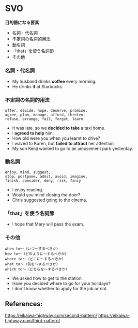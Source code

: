 # SVO

**目的語になる要素**

- 名詞・代名詞
- 不定詞の名詞的用法
- 動名詞
- 「that」を使う名詞節
- その他

### 名詞・代名詞

- My husband drinks **coffee** every morning.
- He drinks **it** at Starbucks.

### 不定詞の名詞的用法

```text
offer, decide, hope, deserve, promise,
agree, plan, manage, afford, threten,
refuse, arrange, fail, forget, learn
```

- It was late, so we **decided to take** a taxi home.
- I **agreed to help** him.
- How old were you when you learnt to drive?
- I waved to Karen, but **failed to attract** her attention
- My son Kenji wanted to go to an amusement park yesterday.

### 動名詞

```text
enjoy, mind, suggest,
stop, postpone, admit, avoid, imagine,
finish, consider, deny, risk, fancy
```

- I enjoy reading.
- Would you mind closing the door?
- Chris suggested going to the cinema.

### 「that」を使う名詞節

- I hope that Mary will pass the exam.

### その他

```text
when to～（いつ～するべきか）
how to～（どのように～するべきか）
where to～（どこに～するべきか）
what to～（何を～するべきか）
which to～（どちらを～するべきか）
```

- We asked how to get to the station.
- Have you decided where to go for your holidays?
- I don't know whether to apply for the job or not.

## References:

https://eikaiwa-highway.com/second-pattern/
https://eikaiwa-highway.com/third-pattern/
